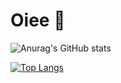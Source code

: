 # Oiee 👋

<!--
**nathalyoliveira/NathalyOliveira** is a ✨ _special_ ✨ repository because its `README.md` (this file) appears on your GitHub profile.

Here are some ideas to get you started:

- 🔭 I’m currently working on ...
- 🌱 I’m currently learning ...
- 👯 I’m looking to collaborate on ...
- 🤔 I’m looking for help with ...
- 💬 Ask me about ...
- 📫 How to reach me: ...
- 😄 Pronouns: ...
- ⚡ Fun fact: ...
-->

![Anurag's GitHub stats](https://github-readme-stats.vercel.app/api?username=nathalyoliveira&show_icons=true&layout=compact&theme=highcontrast)

[![Top Langs](https://github-readme-stats.vercel.app/api/top-langs/?username=nathalyoliveira&layout=compact&theme=highcontrast)](https://github.com/anuraghazra/github-readme-stats)

<!--
### Confira meu perfil no LinkedIn: 
<a href="linkedin.com/in/nathaly-oliveira-1615b0201">
      <img src="https://neilpatel.com/wp-content/uploads/2017/05/LinkedIn.jpg" width="50" height="30"/>
    </a>
 
    

### LinkedIn

![pequenininho com (2)](https://user-images.githubusercontent.com/73591609/119849406-fa877600-bee2-11eb-8e90-206478ba845c.png)  


[Acesse clicando aqui!](linkedin.com/in/nathaly-oliveira-1615b0201)


-->   
